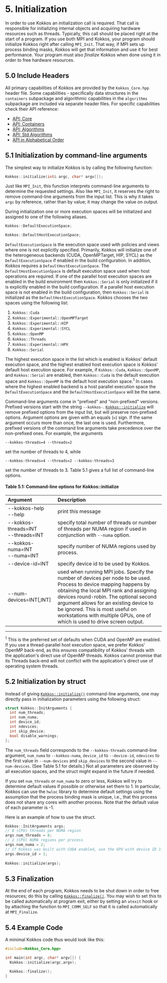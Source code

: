 # 5. Initialization

In order to use Kokkos an initialization call is required. That call is responsible for initializing internal objects and acquiring hardware resources such as threads. Typically, this call should be placed right at the start of a program. If you use both MPI and Kokkos, your program should initialize Kokkos right after calling `MPI_Init`. That way, if MPI sets up process binding masks, Kokkos will get that information and use it for best performance. Your program must also _finalize_ Kokkos when done using it in order to free hardware resources.

## 5.0 Include Headers

All primary capabilities of Kokkos are provided by the `Kokkos_Core.hpp` header file. 
Some capabilities - specifically data structures in the `containers` subpackage and algorithmic capabilities in the `algorithms` subpackage are included via separate header files.
For specific capabilities check their API reference:
- [API: Core](../API/core-index)
- [API: Containers](../API/containers-index)
- [API: Algorithms](../API/algorithms-index)
- [API: Std Algorithms](../API/std-algorithms-index)
- [API in Alphabetical Order](../API/alphabetical)

## 5.1 Initialization by command-line arguments

The simplest way to initialize Kokkos is by calling the following function:
```c++
Kokkos::initialize(int& argc, char* argv[]); 
```
Just like `MPI_Init`, this function interprets command-line arguments to determine the requested settings. Also like `MPI_Init`, it reserves the right to remove command-line arguments from the input list. This is why it takes `argc` by reference, rather than by value; it may change the value on output.

During initialization one or more execution spaces will be initialized and assigned to one of the following aliases.
 
```c++
Kokkos::DefaultExecutionSpace;
```
```c++
Kokkos::DefaultHostExecutionSpace;
```

`DefaultExecutionSpace` is the execution space used with policies and views where one is not explicitly specified.  Primarily, Kokkos will initialize one of the heterogeneous backends (CUDA, OpenMPTarget, HIP, SYCL) as the `DefaultExecutionSpace` if enabled in the build configuration.  In addition, Kokkos requires a `DefaultHostExecutionSpace`.  The `DefaultHostExecutionSpace` is default execution space used when host operations are required.  If one of the parallel host execution spaces are enabled in the build environment then `Kokkos::Serial` is only initialized if it is explicitly enabled in the build configuration.  If a parallel host execution space is not enabled in the build configuration, then `Kokkos::Serial` is initialized as the `DefaultHostExecutionSpace`. 
Kokkos chooses the two spaces using the following list:

1. `Kokkos::Cuda`
2. `Kokkos::Experimental::OpenMPTarget`
3. `Kokkos::Experimental::HIP`
4. `Kokkos::Experimental::SYCL`
5. `Kokkos::OpenMP`
6. `Kokkos::Threads`
7. `Kokkos::Experimental::HPX`
8. `Kokkos::Serial`

The highest execution space in the list which is enabled is Kokkos' default execution space, and the highest enabled host execution space is Kokkos' default host execution space. For example, if  `Kokkos::Cuda`, `Kokkos::OpenMP`, and `Kokkos::Serial` are enabled, then `Kokkos::Cuda` is the default execution space and `Kokkos::OpenMP` is the default host execution space.<sup>1</sup>  In cases where the highest enabled backend is a host parallel execution space the `DefaultExecutionSpace` and the `DefaultHostExecutionSpace` will be the same.

Command-line arguments come in "prefixed" and "non-prefixed" versions. Prefixed versions start with the string `--kokkos-`. [`Kokkos::initialize`](../API/core/initialize_finalize/initialize) will remove prefixed options from the input list, but will preserve non-prefixed options. Argument options are given with an equals (`=`) sign. If the same argument occurs more than once, the last one is used. Furthermore, prefixed versions of the command line arguments take precedence over the non-prefixed ones. For example, the arguments

    --kokkos-threads=4 --threads=2

set the number of threads to 4, while

    --kokkos-threads=4 --threads=2 --kokkos-threads=3

set the number of threads to 3. Table 5.1 gives a full list of command-line options.

<h4>Table 5.1: Command-line options for Kokkos::initialize</h4> 

Argument | Description
:---      | :---
--kokkos-help  <br/> --help   | print this message
--kokkos-threads=INT <br/> --threads=INT  | specify total number of threads or number of threads per NUMA region if used in conjunction with `--numa` option.
--kokkos-numa=INT <br/> --numa=INT | specify number of NUMA regions used by process. 
--device-id=INT | specify device id to be used by Kokkos. 
--num-devices=INT[,INT] | used when running MPI jobs. Specify the number of devices per node to be used. Process to device mapping happens by obtaining the local MPI rank and assigning devices round-robin. The optional second argument allows for an existing device to be ignored. This is most useful on workstations with multiple GPUs, one of which is used to drive screen output.

***
<sup>1</sup> This is the preferred set of defaults when CUDA and OpenMP are enabled. If you use a thread-parallel host execution space, we prefer Kokkos' OpenMP back-end, as this ensures compatibility of Kokkos' threads with the application's direct use of OpenMP threads. Kokkos cannot promise that its Threads back-end will not conflict with the application's direct use of operating system threads.

## 5.2 Initialization by struct

Instead of giving [`Kokkos::initialize()`](../API/core/initialize_finalize/initialize) command-line arguments, one may directly pass in initialization parameters using the following struct:

```c++
struct Kokkos::InitArguments {
  int num_threads;
  int num_numa;
  int device_id;
  int ndevices;
  int skip_device;
  bool disable_warnings;
};
```
The `num_threads` field corresponds to the `--kokkos-threads` command-line argument, `num_numa` to `--kokkos-numa`, `device_id` to `--device-id`, `ndevices` to the first value in `--num-devices` and `skip_devices` to the second value in `--num-devices`. (See Table 5.1 for details.) Not all parameters are observed by all execution spaces, and the struct might expand in the future if needed.

If you set `num_threads` or `num_numa` to zero or less, Kokkos will try to determine default values if possible or otherwise set them to 1. In particular, Kokkos can use the `hwloc` library to determine default settings using the assumption that the process binding mask is unique, i.e., that this process does not share any cores with another process. Note that the default value of each parameter is -1.

Here is an example of how to use the struct.

```c++
Kokkos::InitArguments args;
// 8 (CPU) threads per NUMA region
args.num_threads = 8;
// 2 (CPU) NUMA regions per process
args.num_numa = 2;
// If Kokkos was built with CUDA enabled, use the GPU with device ID 1.
args.device_id = 1;
    
Kokkos::initialize(args);
```

## 5.3 Finalization

At the end of each program, Kokkos needs to be shut down in order to free resources; do this by calling [`Kokkos::finalize()`](../API/core/initialize_finalize/finalize). You may wish to set this to be called automatically at program exit, either by setting an `atexit` hook or by attaching the function to `MPI_COMM_SELF` so that it is called automatically at `MPI_Finalize`.

## 5.4 Example Code

A minimal Kokkos code thus would look like this:

```c++
#include<Kokkos_Core.hpp>

int main(int argc, char* argv[]) {
  Kokkos::initialize(argc,argv);

  Kokkos::finalize();
}
```
